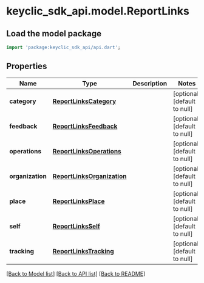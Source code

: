 # keyclic_sdk_api.model.ReportLinks

## Load the model package
```dart
import 'package:keyclic_sdk_api/api.dart';
```

## Properties
Name | Type | Description | Notes
------------ | ------------- | ------------- | -------------
**category** | [**ReportLinksCategory**](ReportLinksCategory.md) |  | [optional] [default to null]
**feedback** | [**ReportLinksFeedback**](ReportLinksFeedback.md) |  | [optional] [default to null]
**operations** | [**ReportLinksOperations**](ReportLinksOperations.md) |  | [optional] [default to null]
**organization** | [**ReportLinksOrganization**](ReportLinksOrganization.md) |  | [optional] [default to null]
**place** | [**ReportLinksPlace**](ReportLinksPlace.md) |  | [optional] [default to null]
**self** | [**ReportLinksSelf**](ReportLinksSelf.md) |  | [optional] [default to null]
**tracking** | [**ReportLinksTracking**](ReportLinksTracking.md) |  | [optional] [default to null]

[[Back to Model list]](../README.md#documentation-for-models) [[Back to API list]](../README.md#documentation-for-api-endpoints) [[Back to README]](../README.md)


